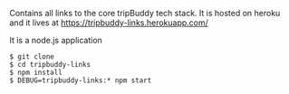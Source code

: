 Contains all links to the core tripBuddy tech stack.
It is hosted on heroku and it lives at https://tripbuddy-links.herokuapp.com/

It is a node.js application 
```
$ git clone
$ cd tripbuddy-links
$ npm install
$ DEBUG=tripbuddy-links:* npm start
```
